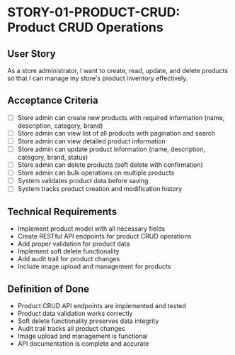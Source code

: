 # STORY-01-PRODUCT-CRUD: Product CRUD Operations

## User Story
As a store administrator, I want to create, read, update, and delete products so that I can manage my store's product inventory effectively.

## Acceptance Criteria
- [ ] Store admin can create new products with required information (name, description, category, brand)
- [ ] Store admin can view list of all products with pagination and search
- [ ] Store admin can view detailed product information
- [ ] Store admin can update product information (name, description, category, brand, status)
- [ ] Store admin can delete products (soft delete with confirmation)
- [ ] Store admin can bulk operations on multiple products
- [ ] System validates product data before saving
- [ ] System tracks product creation and modification history

## Technical Requirements
- Implement product model with all necessary fields
- Create RESTful API endpoints for product CRUD operations
- Add proper validation for product data
- Implement soft delete functionality
- Add audit trail for product changes
- Include image upload and management for products

## Definition of Done
- Product CRUD API endpoints are implemented and tested
- Product data validation works correctly
- Soft delete functionality preserves data integrity
- Audit trail tracks all product changes
- Image upload and management is functional
- API documentation is complete and accurate

